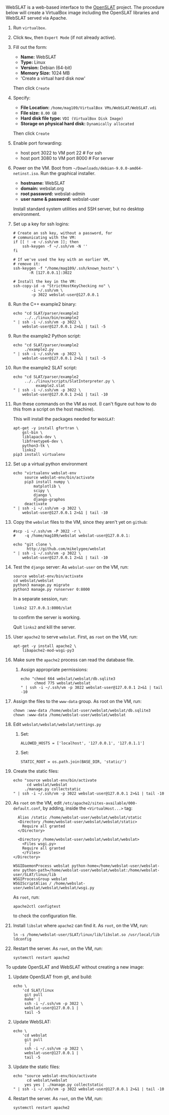 WebSLAT is a web-based interface to the [OpenSLAT](http://github.com/mikelygee/SLAT) project. The procedure below
will create a VirtualBox image including the OpenSLAT libraries and WebSLAT
served via Apache.

1.  Run `virtualbox`.
2.  Click `New`, then `Expert Mode` (if not already active).
3.  Fill out the form:
    
    -   **Name:** WebSLAT
    -   **Type:** Linux
    -   **Version:** Debian (64-bit)
    -   **Memory Size:** 1024 MB
    -   'Create a virtual hard disk now'
    
    Then click `Create`
4.  Specify:
    
    -   **File Location:** `/home/mag109/VirtualBox VMs/WebSLAT/WebSLAT.vdi`
    -   **File size:** `8.00 GB`
    -   **Hard disk file type:** `VDI (VirtualBox Disk Image)`
    -   **Storage on physical hard disk:** `Dynamically allocated`
    
    Then click `Create`
5.  Enable port forwarding:
    -   host port 3022 to VM port 22    # For ssh
    -   host port 3080 to VM port 8000  # For server
6.  Power on the VM. Boot from `~/Downloads/debian-9.0.0-amd64-netinst.iso`. Run
    the graphical installer.
    
    -   **hostname:** WebSLAT
    -   **domain:** webslat.org
    -   **root password:** webslat-admin
    -   **user name & password:** webslat-user
    
    Install standard system utilities and SSH server, but no desktop environment.
7.  Set up a key for ssh logins:
    
        # Create an ssh key, without a password, for 
        # communicating with the VM:
        if [[ ! -e ~/.ssh/vm ]]; then
            ssh-keygen -f ~/.ssh/vm -N ''
        fi
        
        # If we've used the key with an earlier VM,
        # remove it:
        ssh-keygen -f "/home/mag109/.ssh/known_hosts" \
        	   -R [127.0.0.1]:3022
        
        # Install the key in the VM:
        ssh-copy-id -o "StrictHostKeyChecking no" \
        	    -i ~/.ssh/vm \
        	    -p 3022 webslat-user@127.0.0.1

1.  Run the C++ example2 binary:
    
        echo "cd SLAT/parser/example2
        	 ../../linux/bin/example2
        " | ssh -i ~/.ssh/vm -p 3022 \
        	webslat-user@127.0.0.1 2>&1 | tail -5
2.  Run the example2 Python script:
    
        echo "cd SLAT/parser/example2
        	 ./example2.py
        " | ssh -i ~/.ssh/vm -p 3022 \
        	webslat-user@127.0.0.1 2>&1 | tail -5

1.  Run the example2 SLAT script:
    
        echo "cd SLAT/parser/example2
        	 ../../linux/scripts/SlatInterpreter.py \
        	      example2.slat
        " | ssh -i ~/.ssh/vm -p 3022 \
        	webslat-user@127.0.0.1 2>&1 | tail -10

2.  Run these commands on the VM as root. (I can't figure out how to do this from
    a script on the host machine).
    
    This will install the packages needed for `WebSLAT`:
    
        apt-get -y install gfortran \
        	gsl-bin \
        	liblapack-dev \
        	libfreetype6-dev \
        	python3-tk \
        	links2
        pip3 install virtualenv
3.  Set up a virtual python environment
    
        echo "virtualenv webslat-env
        	 source webslat-env/bin/activate
        	 pip3 install numpy \
        	     matplotlib \
        	     scipy \
        	     django \
        	     django-graphos
        	 deactivate
        " | ssh -i ~/.ssh/vm -p 3022 \
        	webslat-user@127.0.0.1 2>&1 | tail -10

1.  Copy the `webslat` files to the VM, since they aren't yet on `github`:
    
        #scp -i ~/.ssh/vm -P 3022 -r \
        #    -q /home/mag109/webslat webslat-user@127.0.0.1: 
    
        echo "git clone \
        	  http://github.com/mikelygee/webslat
        " | ssh -i ~/.ssh/vm -p 3022 \
        	webslat-user@127.0.0.1 2>&1 | tail -10

2.  Test the `django` server:
    As `webslat-user` on the VM, run:
    
        source webslat-env/bin/activate
        cd webslat/webslat
        python3 manage.py migrate
        python3 manage.py runserver 0:8000
    
    In a separate session, run:
    
        links2 127.0.0.1:8000/slat
    
    to confirm the server is working.
    
    Quit `links2` and kill the server.
3.  User `apache2` to serve `webslat`. First, as `root` on the VM, run:
    
        apt-get -y install apache2 \
            libapache2-mod-wsgi-py3
4.  Make sure the `apache2` process can read the database file.
    1.  Assign appropriate permissions:
        
            echo "chmod 664 webslat/webslat/db.sqlite3
                  chmod 775 webslat/webslat
            " | ssh -i ~/.ssh/vm -p 3022 webslat-user@127.0.0.1 2>&1 | tail -10

1.  Assign the files to the `www-data` group. As root on the VM, run:
    
        chown :www-data /home/webslat-user/webslat/webslat/db.sqlite3
        chown :www-data /home/webslat-user/webslat/webslat

1.  Edit `webslat/webslat/webslat/settings.py`
    1.  Set:
        
            ALLOWED_HOSTS = ['localhost', '127.0.0.1', '127.0.1.1']
    2.  Set:
        
            STATIC_ROOT = os.path.join(BASE_DIR, 'static/')
2.  Create the static files:
    
        echo "source webslat-env/bin/activate
              cd webslat/webslat
             ./manage.py collectstatic
        " | ssh -i ~/.ssh/vm -p 3022 webslat-user@127.0.0.1 2>&1 | tail -10

3.  As `root` on the VM, edit `/etc/apache2/sites-available/000-default.conf`, by
    adding, inside the `<VirtualHost...>` tag:
    
          Alias /static /home/webslat-user/webslat/webslat/static
          <Directory /home/webslat-user/webslat/webslat/static>
            Require all granted
          </Directory>
        
          <Directory /home/webslat-user/webslat/webslat/webslat>
            <Files wsgi.py>
        	Require all granted
            </Files>
        </Directory>
        
        WSGIDaemonProcess webslat python-home=/home/webslat-user/webslat-env python-path=/home/webslat-user/webslat/webslat:/home/webslat-user/SLAT/linux/lib
        WSGIProcessGroup webslat
        WSGIScriptAlias / /home/webslat-user/webslat/webslat/webslat/wsgi.py
    
    As `root`, run:
    
        apache2ctl configtest
    
    to check the configuration file.
4.  Install `libslat` where `apache2` can find it. As `root`, on the VM, run:
    
        ln -s /home/webslat-user/SLAT/linux/lib/libslat.so /usr/local/lib
        ldconfig
5.  Restart the server. As `root`, on the VM, run:
    
        systemctl restart apache2

To update OpenSLAT and WebSLAT without creating a new image:

1.  Update OpenSLAT from git, and build:
    
        echo \
            'cd SLAT/linux
             git pull
             make' |
             ssh -i ~/.ssh/vm -p 3022 \
        	 webslat-user@127.0.0.1 |
             tail -5
2.  Update WebSLAT:
    
        echo \
            'cd webslat
             git pull
             ' |
             ssh -i ~/.ssh/vm -p 3022 \
        	 webslat-user@127.0.0.1 |
             tail -5
3.  Update the static files:
    
        echo "source webslat-env/bin/activate
              cd webslat/webslat
             yes yes | ./manage.py collectstatic
        " | ssh -i ~/.ssh/vm -p 3022 webslat-user@127.0.0.1 2>&1 | tail -10
4.  Restart the server. As `root`, on the VM, run:
    
        systemctl restart apache2

